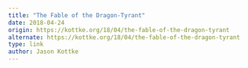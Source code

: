 ```yaml
---
title: "The Fable of the Dragon-Tyrant"
date: 2018-04-24
origin: https://kottke.org/18/04/the-fable-of-the-dragon-tyrant
alternate: https://kottke.org/18/04/the-fable-of-the-dragon-tyrant
type: link
author: Jason Kottke
---
```


